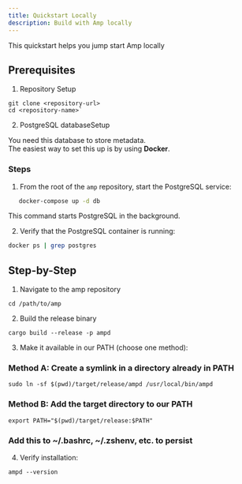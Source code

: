 ```yaml
---
title: Quickstart Locally
description: Build with Amp locally
---
```


This quickstart helps you jump start Amp locally

## Prerequisites

1. Repository Setup

```
git clone <repository-url>
cd <repository-name>`
```

2. PostgreSQL databaseSetup

You need this database to store metadata.  
The easiest way to set this up is by using **Docker**.

### Steps

1. From the root of the `amp` repository, start the PostgreSQL service:

```bash
   docker-compose up -d db
```

This command starts PostgreSQL in the background.

2. Verify that the PostgreSQL container is running:

```bash
docker ps | grep postgres
```

## Step-by-Step

1.  Navigate to the amp repository

`cd /path/to/amp`

2. Build the release binary

`cargo build --release -p ampd`

3. Make it available in our PATH (choose one method):

### Method A: Create a symlink in a directory already in PATH

`sudo ln -sf $(pwd)/target/release/ampd /usr/local/bin/ampd`

### Method B: Add the target directory to our PATH

`export PATH="$(pwd)/target/release:$PATH"`

### Add this to ~/.bashrc, ~/.zshenv, etc. to persist

4. Verify installation:

`ampd --version`
